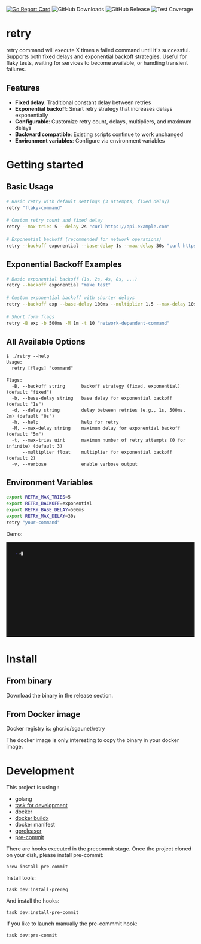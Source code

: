 [![Go Report Card](https://goreportcard.com/badge/github.com/sgaunet/retry)](https://goreportcard.com/report/github.com/sgaunet/retry)
![GitHub Downloads](https://img.shields.io/github/downloads/sgaunet/retry/total)
![GitHub Release](https://img.shields.io/github/v/release/sgaunet/retry)
![Test Coverage](https://raw.githubusercontent.com/wiki/sgaunet/retry/coverage-badge.svg)

# retry

retry command will execute X times a failed command until it's successful. Supports both fixed delays and exponential backoff strategies. Useful for flaky tests, waiting for services to become available, or handling transient failures.

## Features

- **Fixed delay**: Traditional constant delay between retries
- **Exponential backoff**: Smart retry strategy that increases delays exponentially
- **Configurable**: Customize retry count, delays, multipliers, and maximum delays
- **Backward compatible**: Existing scripts continue to work unchanged
- **Environment variables**: Configure via environment variables

# Getting started

## Basic Usage

```bash
# Basic retry with default settings (3 attempts, fixed delay)
retry "flaky-command"

# Custom retry count and fixed delay
retry --max-tries 5 --delay 2s "curl https://api.example.com"

# Exponential backoff (recommended for network operations)
retry --backoff exponential --base-delay 1s --max-delay 30s "curl https://api.example.com"
```

## Exponential Backoff Examples

```bash
# Basic exponential backoff (1s, 2s, 4s, 8s, ...)
retry --backoff exponential "make test"

# Custom exponential backoff with shorter delays  
retry --backoff exp --base-delay 100ms --multiplier 1.5 --max-delay 10s "flaky-service-check"

# Short form flags
retry -B exp -b 500ms -M 1m -t 10 "network-dependent-command"
```

## All Available Options

```
$ ./retry --help
Usage:
  retry [flags] "command"

Flags:
  -B, --backoff string      backoff strategy (fixed, exponential) (default "fixed")
  -b, --base-delay string   base delay for exponential backoff (default "1s")
  -d, --delay string        delay between retries (e.g., 1s, 500ms, 2m) (default "0s")
  -h, --help                help for retry
  -M, --max-delay string    maximum delay for exponential backoff (default "5m")
  -t, --max-tries uint      maximum number of retry attempts (0 for infinite) (default 3)
      --multiplier float    multiplier for exponential backoff (default 2)
  -v, --verbose             enable verbose output
```

## Environment Variables

```bash
export RETRY_MAX_TRIES=5
export RETRY_BACKOFF=exponential  
export RETRY_BASE_DELAY=500ms
export RETRY_MAX_DELAY=30s
retry "your-command"
```


Demo:

![demo](doc/demo.gif)

# Install

## From binary 

Download the binary in the release section. 

## From Docker image

Docker registry is: ghcr.io/sgaunet/retry

The docker image is only interesting to copy the binary in your docker image.

# Development

This project is using :

* golang
* [task for development](https://taskfile.dev/#/)
* docker
* [docker buildx](https://github.com/docker/buildx)
* docker manifest
* [goreleaser](https://goreleaser.com/)
* [pre-commit](https://pre-commit.com/)

There are hooks executed in the precommit stage. Once the project cloned on your disk, please install pre-commit:

```
brew install pre-commit
```

Install tools:

```
task dev:install-prereq
```

And install the hooks:

```
task dev:install-pre-commit
```

If you like to launch manually the pre-commmit hook:

```
task dev:pre-commit
```
